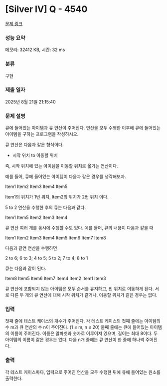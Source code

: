 # [Silver IV] Q - 4540 

[문제 링크](https://www.acmicpc.net/problem/4540) 

### 성능 요약

메모리: 32412 KB, 시간: 32 ms

### 분류

구현

### 제출 일자

2025년 8월 21일 21:15:40

### 문제 설명

<p>큐에 들어있는 아이템과 큐 연산이 주어진다. 연산을 모두 수행한 이후에 큐에 들어있는 아이템을 구하는 프로그램을 작성하시오.</p>

<p>큐 연산은 다음과 같은 형식이다.</p>

<ul>
	<li>시작 위치 to 이동할 위치</li>
</ul>

<p>즉, 시작 위치에 있는 아이템을 이동할 위치로 옮기는 연산이다.</p>

<p>예를 들어, 큐에 들어있는 아이템이 다음과 같은 경우를 생각해보자.</p>

<p>Item1 Item2 Item3 Item4 Item5</p>

<p>Item1의 위치가 1번 위치, Item2의 위치가 2번 위치 이다.</p>

<p>5 to 2 연산을 수행한 후의 큐는 다음과 같다.</p>

<p>Item1 Item5 Item2 Item3 Item4</p>

<p>큐 연산 여러 개를 동시에 수행할 수도 있다. 예를 들어, 큐의 내용이 다음과 같을 때</p>

<p>Item1 Item2 Item3 Item4 Item5 Item6 Item7 Item8</p>

<p>다음과 같연 연산을 수행하면</p>

<p>2 to 6; 6 to 3; 4 to 5; 5 to 2; 7 to 4; 8 to 1</p>

<p>큐는 다음과 같이 된다.</p>

<p>Item8 Item5 Item6 Item7 Item4 Item2 Item1 Item3</p>

<p>큐 연산에 포함되지 않는 아이템은 모두 순서를 유지하고, 빈 위치로 이동하게 된다. 서로 다른 두 개의 큐 연산에 대해 시작 위치가 같거나, 이동할 위치가 같은 경우는 없다.</p>

### 입력 

 <p>첫째 줄에 테스트 케이스의 개수가 주어진다. 각 테스트 케이스의 첫째 줄에는 아이템의 수 m과 큐 연산의 수 n이 주어진다. (1 ≤ m, n ≤ 20) 둘째 줄에는 큐에 들어있는 아이템의 이름이 주어진다. 이름은 알파벳과 숫자로 이루어져 있으며, 길이는 최대 8이다. 두 아이템의 이름이 같은 경우는 없다. 다음 n개 줄에는 큐 연산이 한 줄에 하나씩 주어진다.</p>

### 출력 

 <p>각 테스트 케이스마다, 입력으로 주어진 연산을 모두 수행한 뒤에 큐에 들어있는 원소를 출력한다.</p>

